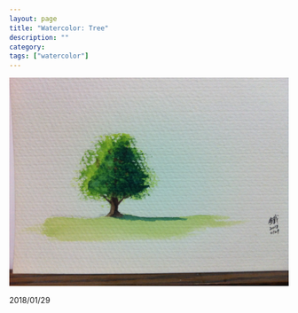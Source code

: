 ```yaml
---
layout: page
title: "Watercolor: Tree"
description: ""
category:
tags: ["watercolor"]
---
```


![Tree](/assets/images/watercolor-0008.jpg)

2018/01/29
